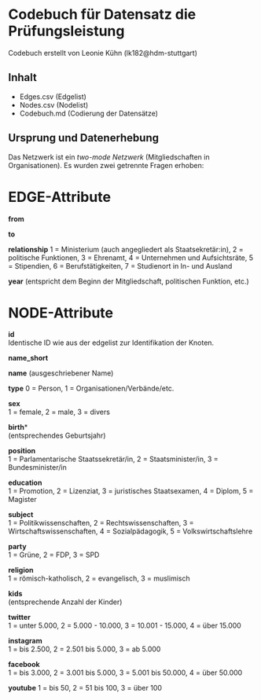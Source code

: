# Codebuch für Datensatz die Prüfungsleistung #
Codebuch erstellt von Leonie Kühn (lk182@hdm-stuttgart)

## Inhalt
- Edges.csv (Edgelist)
- Nodes.csv (Nodelist)
- Codebuch.md (Codierung der Datensätze)

## Ursprung und Datenerhebung

Das Netzwerk ist ein *two-mode Netzwerk* (Mitgliedschaften in Organisationen). Es wurden zwei getrennte Fragen erhoben:


# EDGE-Attribute

**from**  

**to**  

**relationship**
1 = Ministerium (auch angegliedert als Staatsekretär:in), 
2 = politische Funktionen, 
3 = Ehrenamt, 
4 = Unternehmen und Aufsichtsräte, 
5 = Stipendien, 
6 = Berufstätigkeiten, 
7 = Studienort in In- und Ausland 

**year**
(entspricht dem Beginn der Mitgliedschaft, politischen Funktion, etc.)


# NODE-Attribute  
  
**id**  
Identische ID wie aus der edgelist zur Identifikation der Knoten.

**name_short**

**name**
(ausgeschriebener Name)

**type**
0 = Person, 
1 = Organisationen/Verbände/etc.

**sex**    
1 = female, 
2 = male, 
3 = divers
  
**birth***    
(entsprechendes Geburtsjahr)

**position**  
1 = Parlamentarische Staatssekretär/in, 
2 = Staatsminister/in, 
3 = Bundesminister/in  

**education**  
1 = Promotion, 
2 = Lizenziat, 
3 = juristisches Staatsexamen, 
4 = Diplom, 
5 = Magister

**subject**   
1 = Politikwissenschaften, 
2 = Rechtswissenschaften, 
3 = Wirtschaftswissenschaften, 
4 = Sozialpädagogik, 
5 = Volkswirtschaftslehre 

**party**   
1 = Grüne, 
2 = FDP, 
3 = SPD 

**religion**    
1 = römisch-katholisch, 
2 = evangelisch, 
3 = muslimisch  
  
**kids**    
(entsprechende Anzahl der Kinder)  

**twitter**  
1 = unter 5.000, 
2 = 5.000 - 10.000, 
3 = 10.001 - 15.000, 
4 = über 15.000  
  
**instagram**    
1 = bis 2.500, 
2 = 2.501 bis 5.000, 
3 = ab 5.000  

**facebook**  
1 = bis 3.000, 
2 = 3.001 bis 5.000, 
3 = 5.001 bis 50.000, 
4 = über 50.000    

**youtube** 
1 = bis 50, 
2 = 51 bis 100, 
3 = über 100

##
